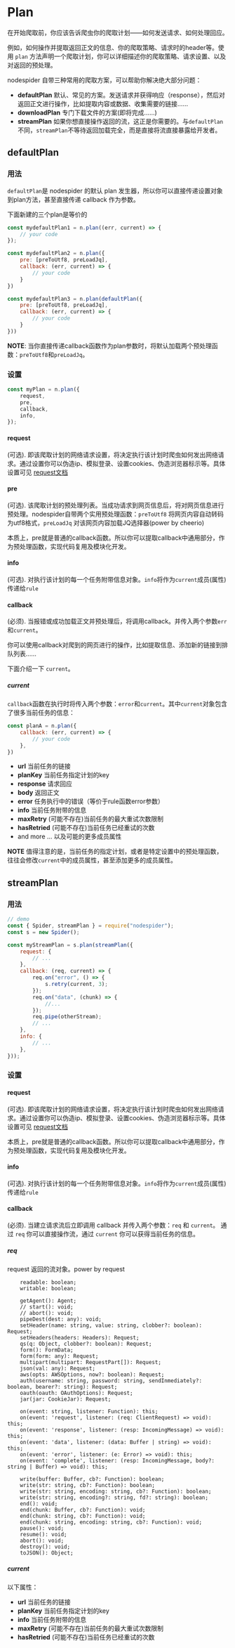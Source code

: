 # Plan

在开始爬取前，你应该告诉爬虫你的爬取计划——如何发送请求、如何处理回应。

例如，如何操作并提取返回正文的信息、你的爬取策略、请求时的header等。使用 `plan` 方法声明一个爬取计划，你可以详细描述你的爬取策略、请求设置、以及对返回的预处理。

nodespider 自带三种常用的爬取方案，可以帮助你解决绝大部分问题：
- **defaultPlan**   默认、常见的方案。发送请求并获得响应（response），然后对返回正文进行操作，比如提取内容或数据、收集需要的链接……
- **downloadPlan**  专门下载文件的方案(即将完成......)
- **streamPlan**    如果你想直接操作返回的流，这正是你需要的。与`defaultPlan`不同，`streamPlan`不等待返回加载完全，而是直接将流直接暴露给开发者。

## defaultPlan

### 用法

`defaultPlan`是 nodespider 的默认 plan 发生器，所以你可以直接传递设置对象到plan方法，甚至直接传递 callback 作为参数。

下面新建的三个plan是等价的
```javascript
const mydefaultPlan1 = n.plan((err, current) => {
    // your code
});

const mydefaultPlan2 = n.plan({
    pre: [preToUtf8, preLoadJq],
    callback: (err, current) => {
        // your code
    }
})

const mydefaultPlan3 = n.plan(defaultPlan({
    pre: [preToUtf8, preLoadJq],
    callback: (err, current) => {
        // your code
    }
}))
```
**NOTE**:   当你直接传递callback函数作为plan参数时，将默认加载两个预处理函数：`preToUtf8`和`preLoadJq`。

### 设置

```javascript
const myPlan = n.plan({
    request,
    pre,
    callback,
    info,
});
```

#### request
 (可选). 即该爬取计划的网络请求设置，将决定执行该计划时爬虫如何发出网络请求。通过设置你可以伪造ip、模拟登录、设置cookies、伪造浏览器标示等。具体设置可见 [request文档](https://www.npmjs.com/package/request#requestoptions-callback)

#### pre
(可选). 该爬取计划的预处理列表。当成功请求到网页信息后，将对网页信息进行预处理。nodespider自带两个实用预处理函数：`preToUtf8` 将网页内容自动转码为utf8格式，`preLoadJq` 对该网页内容加载JQ选择器(power by cheerio)

本质上，pre就是普通的callback函数。所以你可以提取callback中通用部分，作为预处理函数，实现代码复用及模块化开发。

#### info
(可选). 对执行该计划的每一个任务附带信息对象。`info`将作为`current`成员(属性)传递给`rule`

#### callback
(必须). 当报错或成功加载正文并预处理后，将调用callback。并传入两个参数`err`和`current`。

你可以使用callback对爬到的网页进行的操作，比如提取信息、添加新的链接到排队列表……

下面介绍一下 `current`。

##### current

`callback`函数在执行时将传入两个参数：`error`和`current`。其中`current`对象包含了很多当前任务的信息：

```javascript
const planA = n.plan({
    callback: (err, current) => {
        // your code
    },
})
```
- **url** 当前任务的链接
- **planKey** 当前任务指定计划的key
- **response**    请求回应
- **body**    返回正文
- **error**   任务执行中的错误（等价于rule函数error参数）
- **info**  当前任务附带的信息
- **maxRetry** (可能不存在)当前任务的最大重试次数限制
- **hasRetried**    (可能不存在)当前任务已经重试的次数
- and more ...  以及可能的更多成员属性
 
 **NOTE**   值得注意的是，当前任务的指定计划，或者是特定设置中的预处理函数，往往会修改`current`中的成员属性，甚至添加更多的成员属性。


## streamPlan

### 用法

```javascript
// demo
const { Spider, streamPlan } = require("nodespider");
const s = new Spider();

const myStreamPlan = s.plan(streamPlan({
    request: {
        // ...
    },
    callback: (req, current) => {
        req.on("error", () => {
            s.retry(current, 3);
        });
        req.on("data", (chunk) => {
            //...
        });
        req.pipe(otherStream);
        // ...
    },
    info: {
        // ...
    },
}));
```

### 设置

#### request
 (可选). 即该爬取计划的网络请求设置，将决定执行该计划时爬虫如何发出网络请求。通过设置你可以伪造ip、模拟登录、设置cookies、伪造浏览器标示等。具体设置可见 [request文档](https://www.npmjs.com/package/request#requestoptions-callback)

本质上，pre就是普通的callback函数。所以你可以提取callback中通用部分，作为预处理函数，实现代码复用及模块化开发。

#### info
(可选). 对执行该计划的每一个任务附带信息对象。`info`将作为`current`成员(属性)传递给`rule`

#### callback
(必须). 当建立请求流后立即调用 callback 并传入两个参数：`req` 和 `current`。
通过 `req` 你可以直接操作流，通过 `current` 你可以获得当前任务的信息。

##### req
request 返回的流对象。power by request
```
    readable: boolean;
    writable: boolean;

    getAgent(): Agent;
    // start(): void;
    // abort(): void;
    pipeDest(dest: any): void;
    setHeader(name: string, value: string, clobber?: boolean): Request;
    setHeaders(headers: Headers): Request;
    qs(q: Object, clobber?: boolean): Request;
    form(): FormData;
    form(form: any): Request;
    multipart(multipart: RequestPart[]): Request;
    json(val: any): Request;
    aws(opts: AWSOptions, now?: boolean): Request;
    auth(username: string, password: string, sendInmediately?: boolean, bearer?: string): Request;
    oauth(oauth: OAuthOptions): Request;
    jar(jar: CookieJar): Request;

    on(event: string, listener: Function): this;
    on(event: 'request', listener: (req: ClientRequest) => void): this;
    on(event: 'response', listener: (resp: IncomingMessage) => void): this;
    on(event: 'data', listener: (data: Buffer | string) => void): this;
    on(event: 'error', listener: (e: Error) => void): this;
    on(event: 'complete', listener: (resp: IncomingMessage, body?: string | Buffer) => void): this;

    write(buffer: Buffer, cb?: Function): boolean;
    write(str: string, cb?: Function): boolean;
    write(str: string, encoding: string, cb?: Function): boolean;
    write(str: string, encoding?: string, fd?: string): boolean;
    end(): void;
    end(chunk: Buffer, cb?: Function): void;
    end(chunk: string, cb?: Function): void;
    end(chunk: string, encoding: string, cb?: Function): void;
    pause(): void;
    resume(): void;
    abort(): void;
    destroy(): void;
    toJSON(): Object;
```

##### current
以下属性：
- **url** 当前任务的链接
- **planKey** 当前任务指定计划的key
- **info**  当前任务附带的信息
- **maxRetry** (可能不存在)当前任务的最大重试次数限制
- **hasRetried**    (可能不存在)当前任务已经重试的次数
